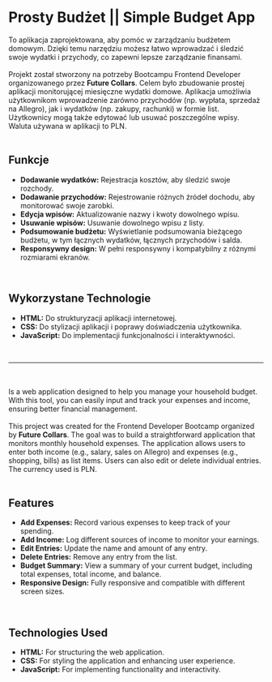 <h1><b>Prosty Budżet || Simple Budget App</b></h1> 
To aplikacja zaprojektowana, aby pomóc w zarządzaniu budżetem domowym. Dzięki temu narzędziu możesz łatwo wprowadzać i śledzić swoje wydatki i przychody, co zapewni lepsze zarządzanie finansami.</br>
</br>
Projekt został stworzony na potrzeby Bootcampu Frontend Developer organizowanego przez <b>Future Collars</b>. Celem było zbudowanie prostej aplikacji monitorującej miesięczne wydatki domowe. Aplikacja umożliwia użytkownikom wprowadzenie zarówno przychodów (np. wypłata, sprzedaż na Allegro), jak i wydatków (np. zakupy, rachunki) w formie list. Użytkownicy mogą także edytować lub usuwać poszczególne wpisy. Waluta używana w aplikacji to PLN.</br>
</br>
<h2>Funkcje</h2>
<ul>
  <li><b>Dodawanie wydatków:</b> Rejestracja kosztów, aby śledzić swoje rozchody.</li>
  <li><b>Dodawanie przychodów:</b> Rejestrowanie różnych źródeł dochodu, aby monitorować swoje zarobki.</li>
  <li><b>Edycja wpisów:</b> Aktualizowanie nazwy i kwoty dowolnego wpisu.</li>
  <li><b>Usuwanie wpisów:</b> Usuwanie dowolnego wpisu z listy.</li>
  <li><b>Podsumowanie budżetu:</b> Wyświetlanie podsumowania bieżącego budżetu, w tym łącznych wydatków, łącznych przychodów i salda.</li>
  <li><b>Responsywny design:</b> W pełni responsywny i kompatybilny z różnymi rozmiarami ekranów.</li>
</ul>
</br>
<h2>Wykorzystane Technologie</h2>
<ul>
	<li><b>HTML:</b> Do strukturyzacji aplikacji internetowej.</li>
	<li><b>CSS:</b> Do stylizacji aplikacji i poprawy doświadczenia użytkownika.</li>
	<li><b>JavaScript:</b> Do implementacji funkcjonalności i interaktywności.</li>
</ul>
</br>

---

</br></br>
Is a web application designed to help you manage your household budget. With this tool, you can easily input and track your expenses and income, ensuring better financial management.</br>
</br>
This project was created for the Frontend Developer Bootcamp organized by <b>Future Collars</b>. The goal was to build a straightforward application that monitors monthly household expenses. The application allows users to enter both income (e.g., salary, sales on Allegro) and expenses (e.g., shopping, bills) as list items. Users can also edit or delete individual entries. The currency used is PLN.</br>
</br>
<h2>Features</h2>
<ul>
<li><b>Add Expenses:</b> Record various expenses to keep track of your spending.</li>
<li><b>Add Income:</b> Log different sources of income to monitor your earnings.</li>
<li><b>Edit Entries:</b> Update the name and amount of any entry.</li>
<li><b>Delete Entries:</b> Remove any entry from the list.</li>
<li><b>Budget Summary:</b> View a summary of your current budget, including total expenses, total income, and balance.</li>
<li><b>Responsive Design:</b> Fully responsive and compatible with different screen sizes.</li>
</ul>
</br>
<h2>Technologies Used</h2>
<ul>
<li><b>HTML:</b> For structuring the web application.</li>
<li><b>CSS:</b> For styling the application and enhancing user experience.</li>
<li><b>JavaScript:</b> For implementing functionality and interactivity.</li>
</ul>
</br></br>
